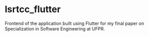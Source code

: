 # lsrtcc_flutter

Frontend of the application built using Flutter for my final paper on Specialization in Software Engineering at UFPR.

